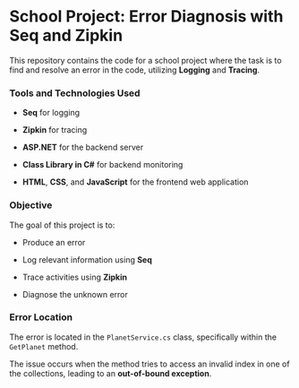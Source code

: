 # School Project: Error Diagnosis with Seq and Zipkin

This repository contains the code for a school project where the task is to find and resolve an error in the code, utilizing **Logging** and **Tracing**.


### Tools and Technologies Used

- **Seq** for logging

- **Zipkin** for tracing

- **ASP.NET** for the backend server

- **Class Library in C#** for backend monitoring
  
- **HTML**, **CSS**, and **JavaScript** for the frontend web application


### Objective

The goal of this project is to:

- Produce an error

- Log relevant information using **Seq**

- Trace activities using **Zipkin**

- Diagnose the unknown error


### Error Location

The error is located in the `PlanetService.cs` class, specifically within the `GetPlanet` method. 

The issue occurs when the method tries to access an invalid index in one of the collections, leading to an **out-of-bound exception**.
